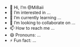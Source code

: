- 👋 Hi, I’m @Mi8aii
- 👀 I’m interested in ...
- 🌱 I’m currently learning ...
- 💞️ I’m looking to collaborate on ...
- 📫 How to reach me ...
- 😄 Pronouns: ...
- ⚡ Fun fact: ...

<!---
Mi8aii/Mi8aii is a ✨ special ✨ repository because its `README.md` (this file) appears on your GitHub profile.
You can click the Preview link to take a look at your changes.
--->
